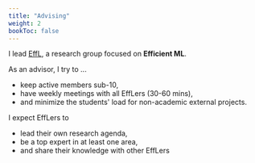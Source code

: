 ```yaml
---
title: "Advising"
weight: 2
bookToc: false
---
```


I lead [EffL](https://effl.postech.ac.kr), a research group focused on **Efficient ML**.

As an advisor, I try to ...
- keep active members sub-10,
- have weekly meetings with all EffLers (30-60 mins),
- and minimize the students' load for non-academic external projects.

I expect EffLers to
- lead their own research agenda,
- be a top expert in at least one area,
- and share their knowledge with other EffLers
